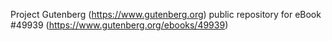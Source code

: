 Project Gutenberg (https://www.gutenberg.org) public repository for eBook #49939 (https://www.gutenberg.org/ebooks/49939)
